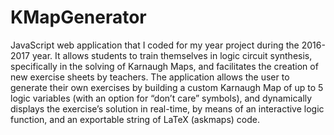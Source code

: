 # KMapGenerator
JavaScript web application that I coded for my year project during the 2016-2017 year. It allows students to train themselves in logic circuit synthesis, specifically in the solving of Karnaugh Maps, and facilitates the creation of new exercise sheets by teachers. The application allows the user to generate their own exercises by building a custom Karnaugh Map of up to 5 logic variables (with an option for “don’t care” symbols), and dynamically displays the exercise’s solution in real-time, by means of an interactive logic function, and an exportable string of LaTeX (askmaps) code.
